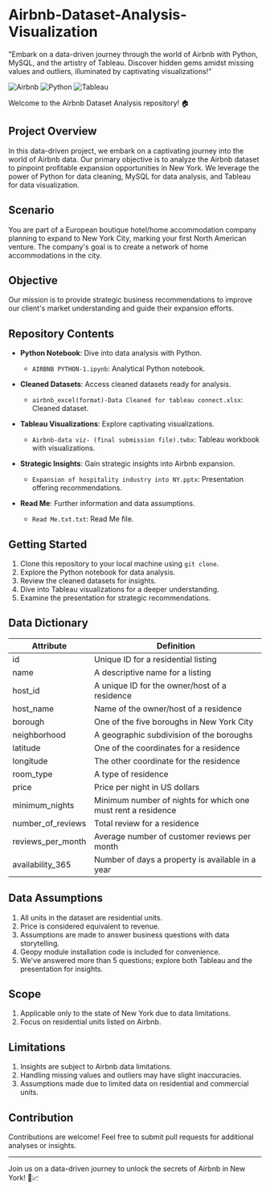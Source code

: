 # Airbnb-Dataset-Analysis-Visualization
"Embark on a data-driven journey through the world of Airbnb with Python, MySQL, and the artistry of Tableau. Discover hidden gems amidst missing values and outliers, illuminated by captivating visualizations!"

![Airbnb](https://img.shields.io/badge/Airbnb-Data%20Analysis-brightgreen)
![Python](https://img.shields.io/badge/Python-Data%20Cleaning-blue)
![Tableau](https://img.shields.io/badge/Tableau-Data%20Visualization-red)

Welcome to the Airbnb Dataset Analysis repository! 🏠

## Project Overview

In this data-driven project, we embark on a captivating journey into the world of Airbnb data. Our primary objective is to analyze the Airbnb dataset to pinpoint profitable expansion opportunities in New York. We leverage the power of Python for data cleaning, MySQL for data analysis, and Tableau for data visualization.

## Scenario
You are part of a European boutique hotel/home accommodation company planning to expand to New York City, marking your first North American venture. The company's goal is to create a network of home accommodations in the city.

## Objective

Our mission is to provide strategic business recommendations to improve our client's market understanding and guide their expansion efforts.

## Repository Contents

- **Python Notebook**: Dive into data analysis with Python.
   - `AIRBNB PYTHON-1.ipynb`: Analytical Python notebook.

- **Cleaned Datasets**: Access cleaned datasets ready for analysis.
   - `airbnb_excel(format)-Data Cleaned for tableau connect.xlsx`: Cleaned dataset.

- **Tableau Visualizations**: Explore captivating visualizations.
   - `Airbnb-data viz- (final submission file).twbx`: Tableau workbook with visualizations.

- **Strategic Insights**: Gain strategic insights into Airbnb expansion.
   - `Expansion of hospitality industry into NY.pptx`: Presentation offering recommendations.

- **Read Me**: Further information and data assumptions.
   - `Read Me.txt.txt`: Read Me file.

## Getting Started

1. Clone this repository to your local machine using `git clone`.
2. Explore the Python notebook for data analysis.
3. Review the cleaned datasets for insights.
4. Dive into Tableau visualizations for a deeper understanding.
5. Examine the presentation for strategic recommendations.


## Data Dictionary

| Attribute           | Definition                                            |
| ------------------- | ---------------------------------------------------- |
| id                  | Unique ID for a residential listing                   |
| name                | A descriptive name for a listing                      |
| host_id             | A unique ID for the owner/host of a residence         |
| host_name           | Name of the owner/host of a residence                  |
| borough             | One of the five boroughs in New York City              |
| neighborhood        | A geographic subdivision of the boroughs               |
| latitude            | One of the coordinates for a residence                 |
| longitude           | The other coordinate for the residence                 |
| room_type           | A type of residence                                    |
| price               | Price per night in US dollars                         |
| minimum_nights      | Minimum number of nights for which one must rent a residence |
| number_of_reviews   | Total review for a residence                           |
| reviews_per_month   | Average number of customer reviews per month           |
| availability_365    | Number of days a property is available in a year        |




## Data Assumptions

1. All units in the dataset are residential units.
2. Price is considered equivalent to revenue.
3. Assumptions are made to answer business questions with data storytelling.
4. Geopy module installation code is included for convenience.
5. We've answered more than 5 questions; explore both Tableau and the presentation for insights.


## Scope

1. Applicable only to the state of New York due to data limitations.
2. Focus on residential units listed on Airbnb.

## Limitations

1. Insights are subject to Airbnb data limitations.
2. Handling missing values and outliers may have slight inaccuracies.
3. Assumptions made due to limited data on residential and commercial units.

## Contribution

Contributions are welcome! Feel free to submit pull requests for additional analyses or insights.

---

Join us on a data-driven journey to unlock the secrets of Airbnb in New York! 🌆📈
